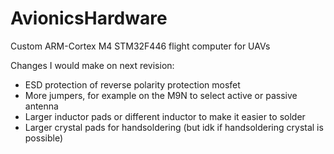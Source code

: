 # AvionicsHardware

Custom ARM-Cortex M4 STM32F446 flight computer for UAVs

Changes I would make on next revision:
- ESD protection of reverse polarity protection mosfet
- More jumpers, for example on the M9N to select active or passive antenna
- Larger inductor pads or different inductor to make it easier to solder
- Larger crystal pads for handsoldering (but idk if handsoldering crystal is possible)
